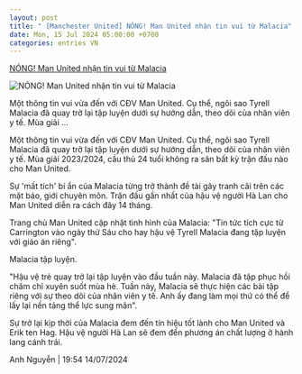```yaml
---
layout: post
title: " [Manchester United] NÓNG! Man United nhận tin vui từ Malacia"
date: Mon, 15 Jul 2024 05:00:00 +0700
categories: entries VN
---
```

[NÓNG! Man United nhận tin vui từ Malacia](https://www.tinthethao.com.vn/nong-man-united-nhan-tin-vui-tu-malacia-d769909.html)

![NÓNG! Man United nhận tin vui từ Malacia](https://media.tinthethao.com.vn/resize/534x280/files/bongda/2024/07/14/gsb_qf1woaekro2jpg.jpg)

Một thông tin vui vừa đến với CĐV Man United. Cụ thể, ngôi sao Tyrell Malacia đã quay trở lại tập luyện dưới sự hướng dẫn, theo dõi của nhân viên y tế. Mùa giải ...

Một thông tin vui vừa đến với CĐV Man United. Cụ thể, ngôi sao Tyrell Malacia đã quay trở lại tập luyện dưới sự hướng dẫn, theo dõi của nhân viên y tế. Mùa giải 2023/2024, cầu thủ 24 tuổi không ra sân bất kỳ trận đấu nào cho Man United.

Sự 'mất tích' bí ẩn của Malacia từng trở thành đề tài gây tranh cãi trên các mặt báo, giới chuyên môn. Trận đấu gần nhất của hậu vệ người Hà Lan cho Man United diễn ra cách đây 14 tháng.

Trang chủ Man United cập nhật tình hình của Malacia: "Tin tức tích cực từ Carrington vào ngày thứ Sáu cho hay hậu vệ Tyrell Malacia đang tập luyện với giáo án riêng".

Malacia tập luyện.

"Hậu vệ trẻ quay trở lại tập luyện vào đầu tuần này. Malacia đã tập phục hồi chăm chỉ xuyên suốt mùa hè. Tuần này, Malacia sẽ thực hiện các bài tập riêng với sự theo dõi của nhân viên y tế. Anh ấy đang làm mọi thứ có thể để lấy lại nền tảng thể lực sung mãn".

Sự trở lại kịp thời của Malacia đem đến tín hiệu tốt lành cho Man United và Erik ten Hag. Hậu vệ người Hà Lan sẽ đem đến phương án chất lượng ở hành lang cánh trái.

Anh Nguyễn | 19:54 14/07/2024

